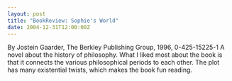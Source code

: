 ```yaml
---
layout: post
title: "BookReview: Sophie's World"
date: 2004-12-31T12:00:00Z
---
```

By Jostein Gaarder, The Berkley Publishing Group, 1996, 0-425-15225-1
 A novel about the history of philosophy.  What I liked most about
the book is that it connects the various philosophical periods to each
other.  The plot has many existential twists, which makes the book
fun reading.


